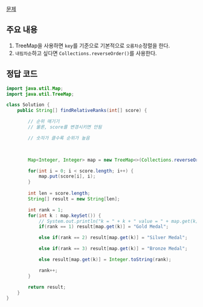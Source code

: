 [문제](https://leetcode.com/problems/relative-ranks/description/)

## 주요 내용

1) TreeMap을 사용하면 `key`를 기준으로 기본적으로 `오름차순`정렬을 한다. 
2) `내림차순`하고 싶다면 `Collections.reverseOrder()`를 사용한다.

## 정답 코드 
``` java
import java.util.Map; 
import java.util.TreeMap; 

class Solution {
    public String[] findRelativeRanks(int[] score) {

        // 순위 매기기 
        // 물론, score를 변경시키면 안됨 

        // 숫자가 클수록 순위가 높음 

        

        Map<Integer, Integer> map = new TreeMap<>(Collections.reverseOrder()); 

        for(int i = 0; i < score.length; i++) {
            map.put(score[i], i); 
        }
        
        int len = score.length; 
        String[] result = new String[len]; 

        int rank = 1; 
        for(int k : map.keySet()) {
            // System.out.println("k = " + k + " value = " + map.get(k));
            if(rank == 1) result[map.get(k)] = "Gold Medal"; 

            else if(rank == 2) result[map.get(k)] = "Silver Medal"; 

            else if(rank == 3) result[map.get(k)] = "Bronze Medal"; 

            else result[map.get(k)] = Integer.toString(rank); 

            rank++;
        }

        return result; 
    }
}
```
